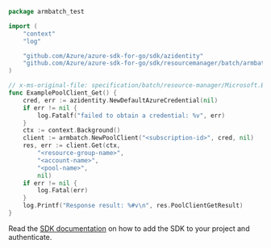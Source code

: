 ```go
package armbatch_test

import (
	"context"
	"log"

	"github.com/Azure/azure-sdk-for-go/sdk/azidentity"
	"github.com/Azure/azure-sdk-for-go/sdk/resourcemanager/batch/armbatch"
)

// x-ms-original-file: specification/batch/resource-manager/Microsoft.Batch/stable/2021-06-01/examples/PoolGet.json
func ExamplePoolClient_Get() {
	cred, err := azidentity.NewDefaultAzureCredential(nil)
	if err != nil {
		log.Fatalf("failed to obtain a credential: %v", err)
	}
	ctx := context.Background()
	client := armbatch.NewPoolClient("<subscription-id>", cred, nil)
	res, err := client.Get(ctx,
		"<resource-group-name>",
		"<account-name>",
		"<pool-name>",
		nil)
	if err != nil {
		log.Fatal(err)
	}
	log.Printf("Response result: %#v\n", res.PoolClientGetResult)
}
```

Read the [SDK documentation](https://github.com/Azure/azure-sdk-for-go/blob/sdk%2Fresourcemanager%2Fbatch%2Farmbatch%2Fv0.2.0/sdk/resourcemanager/batch/armbatch/README.md) on how to add the SDK to your project and authenticate.
